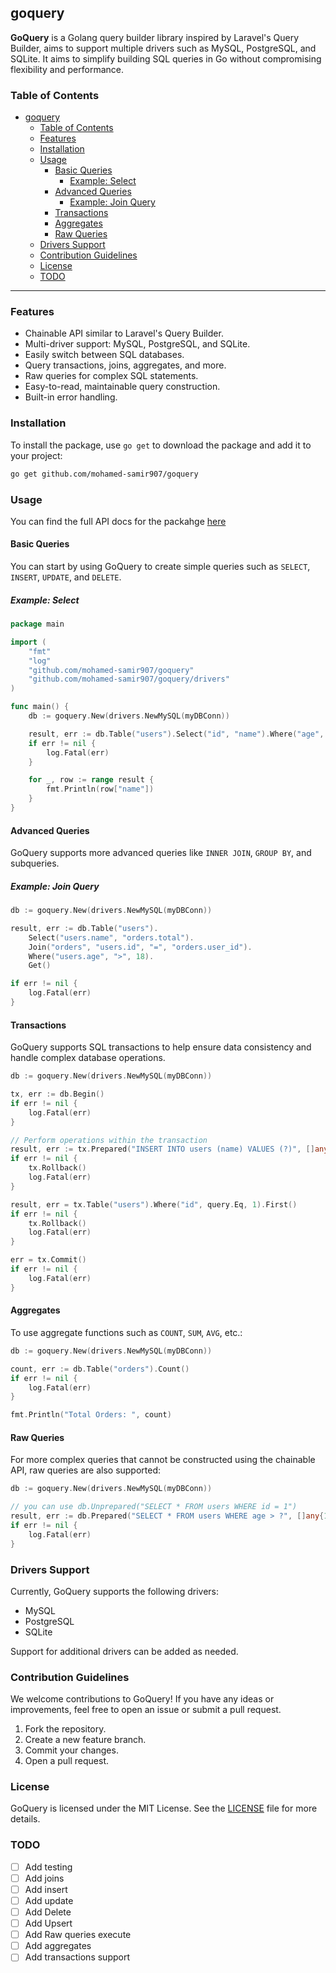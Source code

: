 ## goquery

**GoQuery** is a Golang query builder library inspired by Laravel's Query Builder, aims to support multiple drivers such as MySQL, PostgreSQL, and SQLite. It aims to simplify building SQL queries in Go without compromising flexibility and performance.

### Table of Contents

- [goquery](#goquery)
  - [Table of Contents](#table-of-contents)
  - [Features](#features)
  - [Installation](#installation)
  - [Usage](#usage)
    - [Basic Queries](#basic-queries)
      - [Example: Select](#example-select)
    - [Advanced Queries](#advanced-queries)
      - [Example: Join Query](#example-join-query)
    - [Transactions](#transactions)
    - [Aggregates](#aggregates)
    - [Raw Queries](#raw-queries)
  - [Drivers Support](#drivers-support)
  - [Contribution Guidelines](#contribution-guidelines)
  - [License](#license)
  - [TODO](#todo)

---

### Features

- Chainable API similar to Laravel's Query Builder.
- Multi-driver support: MySQL, PostgreSQL, and SQLite.
- Easily switch between SQL databases.
- Query transactions, joins, aggregates, and more.
- Raw queries for complex SQL statements.
- Easy-to-read, maintainable query construction.
- Built-in error handling.

### Installation

To install the package, use `go get` to download the package and add it to your project:

```bash
go get github.com/mohamed-samir907/goquery
```

### Usage

You can find the full API docs for the packahge [here](./docs.md)

#### Basic Queries

You can start by using GoQuery to create simple queries such as `SELECT`, `INSERT`, `UPDATE`, and `DELETE`.

##### Example: Select

```go
package main

import (
	"fmt"
	"log"
	"github.com/mohamed-samir907/goquery"
    "github.com/mohamed-samir907/goquery/drivers"
)

func main() {
	db := goquery.New(drivers.NewMySQL(myDBConn))

	result, err := db.Table("users").Select("id", "name").Where("age", ">", 18).Get()
	if err != nil {
		log.Fatal(err)
	}

	for _, row := range result {
		fmt.Println(row["name"])
	}
}
```

#### Advanced Queries

GoQuery supports more advanced queries like `INNER JOIN`, `GROUP BY`, and subqueries.

##### Example: Join Query

```go
db := goquery.New(drivers.NewMySQL(myDBConn))

result, err := db.Table("users").
    Select("users.name", "orders.total").
    Join("orders", "users.id", "=", "orders.user_id").
    Where("users.age", ">", 18).
    Get()

if err != nil {
    log.Fatal(err)
}
```

#### Transactions

GoQuery supports SQL transactions to help ensure data consistency and handle complex database operations.

```go
db := goquery.New(drivers.NewMySQL(myDBConn))

tx, err := db.Begin()
if err != nil {
    log.Fatal(err)
}

// Perform operations within the transaction
result, err := tx.Prepared("INSERT INTO users (name) VALUES (?)", []any{"Mohamed Samir"})
if err != nil {
    tx.Rollback()
    log.Fatal(err)
}

result, err = tx.Table("users").Where("id", query.Eq, 1).First()
if err != nil {
    tx.Rollback()
    log.Fatal(err)
}

err = tx.Commit()
if err != nil {
    log.Fatal(err)
}
```

#### Aggregates

To use aggregate functions such as `COUNT`, `SUM`, `AVG`, etc.:

```go
db := goquery.New(drivers.NewMySQL(myDBConn))

count, err := db.Table("orders").Count()
if err != nil {
    log.Fatal(err)
}

fmt.Println("Total Orders: ", count)
```

#### Raw Queries

For more complex queries that cannot be constructed using the chainable API, raw queries are also supported:

```go
db := goquery.New(drivers.NewMySQL(myDBConn))

// you can use db.Unprepared("SELECT * FROM users WHERE id = 1")
result, err := db.Prepared("SELECT * FROM users WHERE age > ?", []any{18})
if err != nil {
    log.Fatal(err)
}
```

### Drivers Support

Currently, GoQuery supports the following drivers:

- MySQL
- PostgreSQL
- SQLite

Support for additional drivers can be added as needed.

### Contribution Guidelines

We welcome contributions to GoQuery! If you have any ideas or improvements, feel free to open an issue or submit a pull request.

1. Fork the repository.
2. Create a new feature branch.
3. Commit your changes.
4. Open a pull request.

### License

GoQuery is licensed under the MIT License. See the [LICENSE](./LICENSE) file for more details.

### TODO
- [ ] Add testing
- [ ] Add joins
- [ ] Add insert
- [ ] Add update
- [ ] Add Delete
- [ ] Add Upsert
- [ ] Add Raw queries execute
- [ ] Add aggregates
- [ ] Add transactions support
